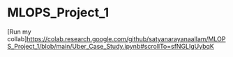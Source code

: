 # MLOPS_Project_1

[Run my collab]https://colab.research.google.com/github/satyanarayanaallam/MLOPS_Project_1/blob/main/Uber_Case_Study.ipynb#scrollTo=sfNGLIgUybqK

